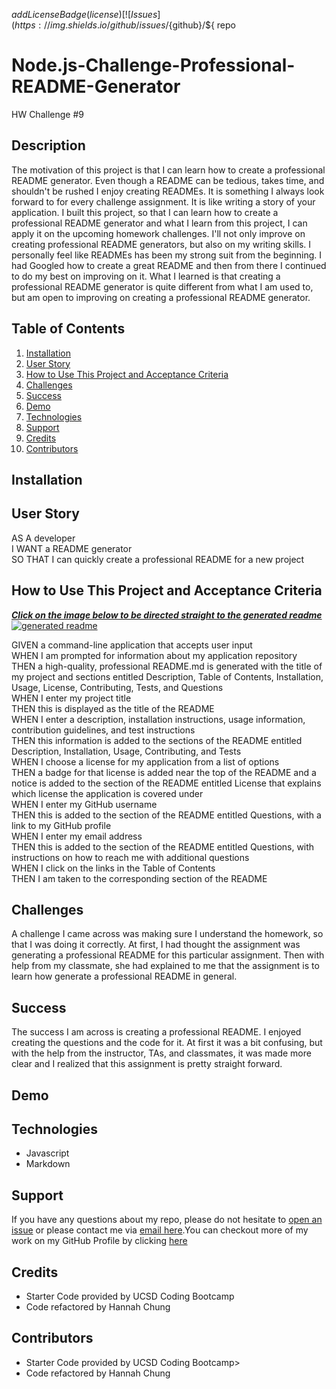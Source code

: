 ${addLicenseBadge(license)}  
[![Issues](https://img.shields.io/github/issues/${github}/${
  repo


# Node.js-Challenge-Professional-README-Generator
HW Challenge #9

## Description 
The motivation of this project is that I can learn how to create a professional README generator. Even though a README can be tedious, takes time, and shouldn't be rushed I enjoy creating READMEs. It is something I always look forward to for every challenge assignment. It is like writing a story of your application. I built this project, so that I can learn how to create a professional README generator and what I learn from this project, I can apply it on the upcoming homework challenges. I'll not only improve on creating professional README generators, but also on my writing skills. I personally feel like READMEs has been my strong suit from the beginning. I had Googled how to create a great README and then from there I continued to do my best on improving on it. What I learned is that creating a professional README generator is quite different from what I am used to, but am open to improving on creating a professional README generator. 

## Table of Contents
<nav>
    <ol>
        <li><a href="#Installation">Installation</a></li>
        <li><a href="#User-Story">User Story</a></li>
         <li><a href="#How-to-Use-this-Project-and-Acceptance-Criteria">How to Use This Project and Acceptance Criteria</a></li>
          <li><a href="#Challenges">Challenges</a></li>
        <li><a href="#Success">Success</a></li>
         <li><a href="#Demo">Demo</a></li>
         <li><a href="#Technologies">Technologies</a></li>
          <li><a href="#Support">Support</a></li>
        <li><a href="#Credits">Credits</a></li>
        <li><a href="#Contributors">Contributors</a></li>
    </ol>
</nav>

## Installation

<!-- Installation is not required, unless you plan on cloning to refactor the code. Please <a href="mailto:hannahkchung88@gmail.com">email me</a> to make sure this is okay.  -->


## User Story

AS A developer<br>
I WANT a README generator<br>
SO THAT I can quickly create a professional README for a new project<br>


## How to Use This Project and Acceptance Criteria

<u><i><strong>Click on the image below to be directed straight to the generated readme</strong></i></u></a> 
<a href= "https://github.com/hannybear88/Node.js-Challenge-Professional-README-Generator/tree/main/output"><img src="" alt = "generated readme" /></a>


GIVEN a command-line application that accepts user input<br>
WHEN I am prompted for information about my application repository<br>
THEN a high-quality, professional README.md is generated with the title of my project and sections entitled Description, Table of Contents, Installation, Usage, License, Contributing, Tests, and Questions<br>
WHEN I enter my project title<br>
THEN this is displayed as the title of the README<br>
WHEN I enter a description, installation instructions, usage information, contribution guidelines, and test instructions<br>
THEN this information is added to the sections of the README entitled Description, Installation, Usage, Contributing, and Tests<br>
WHEN I choose a license for my application from a list of options<br>
THEN a badge for that license is added near the top of the README and a notice is added to the section of the README entitled License that explains which license the application is covered under<br>
WHEN I enter my GitHub username<br>
THEN this is added to the section of the README entitled Questions, with a link to my GitHub profile<br>
WHEN I enter my email address<br>
THEN this is added to the section of the README entitled Questions, with instructions on how to reach me with additional questions<br>
WHEN I click on the links in the Table of Contents<br>
THEN I am taken to the corresponding section of the README<br>


## Challenges
A challenge I came across was making sure I understand the homework, so that I was doing it correctly. At first, I had thought the assignment was generating a professional README for this particular assignment. Then with help from my classmate, she had explained to me that the assignment is to learn how generate a professional README in general. 


## Success
The success I am across is creating a professional README. I enjoyed creating the questions and the code for it. At first it was a bit confusing, but with the help from the instructor, TAs, and classmates, it was made more clear and I realized that this assignment is pretty straight forward. 

## Demo
<!--screenshots-->

##  Technologies

<ul>
    <li>Javascript</li>
    <li>Markdown</li>
</ul>

##  Support

If you have any questions about my repo, please do not hesitate to <a href="https://github.com/hannybear88/Node.js-Challenge-Professional-README-Generator/issues">open an issue</a> or please contact me via <a href="mailto:hannahkchung88@gmail.com">email here</a>.You can checkout more of my work on my GitHub Profile by clicking  <a href="https://github.com/hannybear88"> here</a>


##  Credits

<ul>
        <li>Starter Code provided by UCSD Coding Bootcamp</li>
        <li>Code refactored by Hannah Chung</li>
 </ul>

##  Contributors

<ul>
        <li>Starter Code provided by UCSD Coding Bootcamp></li>
        <li>Code refactored by Hannah Chung</li>
 </ul>



